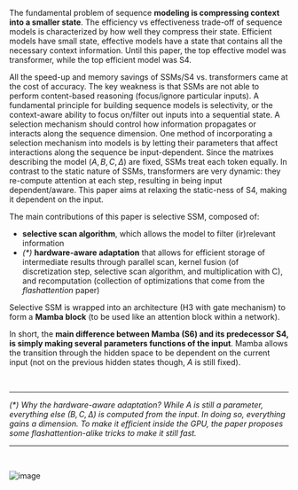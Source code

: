 

The fundamental problem of sequence **modeling is compressing context into a smaller state**. The efficiency vs effectiveness trade-off of sequence models is characterized by how well they compress their state. Efficient models have small state, effective models have a state that contains all the necessary context information. Until this paper, the top effective model was transformer, while the top efficient model was S4.

All the speed-up and memory savings of SSMs/S4 vs. transformers came at the cost of accuracy. The key weakness is that SSMs are not able to perform content-based reasoning (focus/ignore particular inputs). A fundamental principle for building sequence models is selectivity, or the context-aware ability to focus on/filter out inputs into a sequential state. A selection mechanism should control how information propagates or interacts along the sequence dimension. One method of incorporating a selection mechanism into models is by letting their parameters that affect interactions along the sequence be input-dependent. Since the matrixes describing the model $(A, B, C, \Delta)$ are fixed, SSMs treat each token equally. In contrast to the static nature of SSMs, transformers are very dynamic: they re-compute attention at each step, resulting in being input dependent/aware. This paper aims at relaxing the static-ness of S4, making it dependent on the input. 

The main contributions of this paper is selective SSM, composed of:
- **selective scan algorithm**, which allows the model to filter (ir)relevant information
- _(*)_ **hardware-aware adaptation** that allows for efficient storage of intermediate results through parallel scan, kernel fusion (of discretization step, selective scan algorithm, and multiplication with C), and recomputation (collection of optimizations that come from the *flashattention* paper)

Selective SSM is wrapped into an architecture (H3 with gate mechanism) to form a **Mamba block** (to be used like an attention block within a network). 

In short, the **main difference between Mamba (S6) and its predecessor S4, is simply making several parameters functions of the input**. Mamba allows the transition through the hidden space to be dependent on the current input (not on the previous hidden states though, $A$ is still fixed).

<br>

---

_(*) Why the hardware-aware adaptation? While $A$ is still a parameter, everything else $(B, C, \Delta)$ is computed from the input. In doing so, everything gains a dimension. To make it efficient inside the GPU, the paper proposes some flashattention-alike tricks to make it still fast._

----

<br>

![image](https://github.com/paulinamoskwa/ml-papers/assets/104844027/1d2e0005-34f8-4f7e-a320-282f8945df90)
